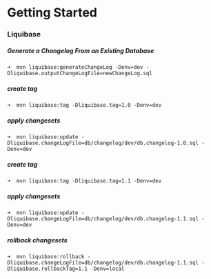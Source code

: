 # Getting Started

### Liquibase
##### Generate a Changelog From an Existing Database
```console
➜  mvn liquibase:generateChangeLog -Denv=dev -Dliquibase.outputChangeLogFile=newChangeLog.sql
```

##### create tag
```console
➜  mvn liquibase:tag -Dliquibase.tag=1.0 -Denv=dev
```

##### apply changesets
```console
➜  mvn liquibase:update -Dliquibase.changeLogFile=db/changelog/dev/db.changelog-1.0.sql -Denv=dev
```

##### create tag
```console
➜  mvn liquibase:tag -Dliquibase.tag=1.1 -Denv=dev
```

##### apply changesets
```console
➜  mvn liquibase:update -Dliquibase.changeLogFile=db/changelog/dev/db.changelog-1.1.sql -Denv=dev
```

##### rollback changesets
```console
➜  mvn liquibase:rollback -Dliquibase.changeLogFile=db/changelog/dev/db.changelog-1.1.sql -Dliquibase.rollbackTag=1.1 -Denv=local
```

